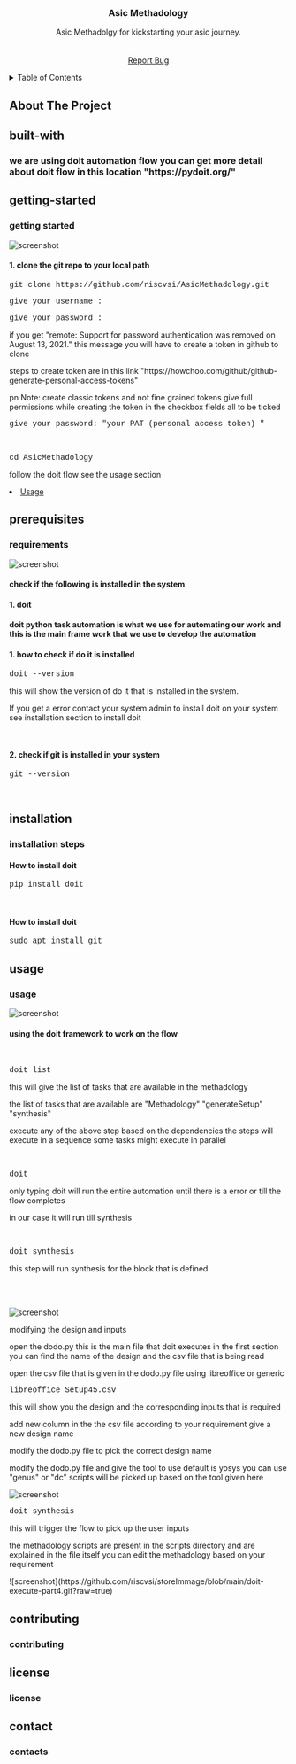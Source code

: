 
<br />
<div align="center">
    
  <h3 align="center">Asic Methadology</h3>

  <p align="center">
    Asic Methadolgy for kickstarting your asic journey.
    <br />
    <br />
    <br />
    <a href="http://62.171.150.100:8000/">Report Bug</a>
  </p>
</div>



<!-- TABLE OF CONTENTS -->
<details>
  <summary>Table of Contents</summary>
  <ol>
    <li>
      <a href="#about-the-project">About The Project</a>
      <ul>
        <li><a href="#built-with">Built With</a></li>
      </ul>
    </li>
    <li>
      <a href="#getting-started">Getting Started</a>
      <ul>
        <li><a href="#prerequisites">Prerequisites</a></li>
        <li><a href="#installation">Installation</a></li>
      </ul>
    </li>
    <li><a href="#usage">Usage</a></li>
    <li><a href="#contributing">Contributing</a></li>
    <li><a href="#license">License</a></li>
    <li><a href="#contact">Contact</a></li>
    <li><a href="#acknowledgments">Acknowledgments</a></li>
  </ol>
</details>



<!-- ABOUT THE PROJECT -->
## About The Project

<!-- built-with -->
## built-with

<h3> we are using doit automation flow you can get more detail about doit flow in this location "https://pydoit.org/"  </h3>

<!-- getting-started -->
## getting-started
<h3> getting started </h3>

![screenshot](https://github.com/riscvsi/storeImmage/blob/main/clone-github-repo.gif?raw=true)


<h4> 1. clone the git repo to your local path </h4>
<p style="font-family:courier;"> git clone https://github.com/riscvsi/AsicMethadology.git </p>
<p style="font-family:courier;"> give your username : </p>
<p style="font-family:courier;"> give your password : </p>
<p> if you get "remote: Support for password authentication was removed on August 13, 2021." this message you will have to create a token in github to clone</p>
<p> steps to create token are in this link "https://howchoo.com/github/github-generate-personal-access-tokens" </p>
<p>pn Note: create classic tokens and not fine grained tokens give full permissions while creating the token in the checkbox fields all to be ticked</p>
<p style="font-family:courier;"> give your password: "your PAT (personal access token) " </p>
<br>
<p style="font-family:courier;">cd AsicMethadology</p>
<p> follow the doit flow see the usage section <li><a href="#usage">Usage</a></li></p>

<!-- prerequisites -->
## prerequisites
<h3> requirements </h3>

![screenshot](https://github.com/riscvsi/storeImmage/blob/main/check-for-doit.gif?raw=true)

<h4> check if the following is installed in the system </h4>
<h4> 1. doit </h4>
<h4>doit python task automation is what we use for automating our work and this is the main frame work that we use to develop the automation </h4>
<h4>1. how to check if do it is installed </h4>
<p style="font-family:courier;">doit --version</p>
<p> this will show the version of do it that is installed in the system.</p>
<p> If you get a error contact your system admin to install doit on your system see installation section to install doit </p>
<br>
<h4>2. check if git is installed in your system </h4>
<p style="font-family:courier;">git --version</p>
<br>

<!-- installation -->
## installation
<h3> installation steps </h3>
<h4> How to install doit </h4>
<p style="font-family:courier;">pip install doit</p>
<br>
<h4> How to install doit </h4>
<p style="font-family:courier;">sudo apt install git</p>


<!-- usage -->
## usage
<h3> usage </h3>

![screenshot](https://github.com/riscvsi/storeImmage/blob/main/doit-execute-part1.gif?raw=true)

<h4> using the doit framework to work on the flow</h4>
<br>
<p style="font-family:courier;"> doit list </p>
<p> this will give the list of tasks that are available in the methadology </p>
<p> the list of tasks that are available are "Methadology" "generateSetup" "synthesis" </p>
<p> execute any of the above step based on the dependencies the steps will execute in a sequence some tasks might execute in parallel</p> 
<br>
<p style="font-family:courier;"> doit </p>
<p> only typing doit will run the entire automation until there is a error or till the flow completes </p>
<p> in our case it will run till synthesis </p> 
<br> 
<p style="font-family:courier;"> doit synthesis </p>
<p> this step will run synthesis for the block that is defined </p>
<br> 
<br>

![screenshot](https://github.com/riscvsi/storeImmage/blob/main/doit-execute-part2.gif?raw=true)

<p> modifying the design and inputs </p> 
<p> open the dodo.py this is the main file that doit executes in the first section you can find the name of the design and the csv file that is being read </p> 
<p> open the csv file that is given in the dodo.py file using libreoffice or generic </p>
<p style="font-family:courier;"> libreoffice Setup45.csv </p>
<p> this will show you the design and the corresponding inputs that is required </p> 
<p> add new column in the the csv file according to your requirement give a new design name</p> 
<p> modify the dodo.py file to pick the correct design name </p>
<p> modify the dodo.py file and give the tool to use default is yosys you can use "genus" or "dc" scripts will be picked up based on the tool given here </p>

![screenshot](https://github.com/riscvsi/storeImmage/blob/main/doit-execute-part3.gif?raw=true)

<p style="font-family:courier;"> doit synthesis </p>
<p> this will trigger the flow to pick up the user inputs </p>

<p> the methadology scripts are present in the scripts directory and are explained in the file itself you can edit the methadology based on your requirement</p>
![screenshot](https://github.com/riscvsi/storeImmage/blob/main/doit-execute-part4.gif?raw=true)

<!-- contributing -->
## contributing
<h3> contributing </h3>

<!-- license -->
## license
<h3> license </h3>

<!-- contact -->
## contact
<h3> contacts </h3>

